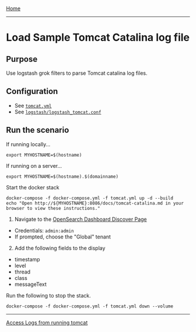 [Home](../README.md)

---

# Load Sample Tomcat Catalina log file

## Purpose
Use logstash grok filters to parse Tomcat catalina log files.

## Configuration
- See [`tomcat.yml`](../tomcat.yml)
- See [`logstash/logstash_tomcat.conf`](../logstash/logstash_tomcat.conf)

## Run the scenario

If running locally...
```
export MYHOSTNAME=$(hostname)
```

If running on a server...
```
export MYHOSTNAME=$(hostname).$(domainname)
```

Start the docker stack
```
docker-compose -f docker-compose.yml -f tomcat.yml up -d --build
echo "Open http://${MYHOSTNAME}:8086/docs/tomcat-catalina.md in your browser to view these instructions."

```

1. Navigate to the [OpenSearch Dashboard Discover Page](http://{{MYHOSTNAME}}:8094/app/discover)
  - Credentials: `admin:admin`
  - If prompted, choose the "Global" tenant
2. Add the following fields to the display
  - timestamp
  - level
  - thread
  - class
  - messageText



Run the following to stop the stack.

```
docker-compose -f docker-compose.yml -f tomcat.yml down --volume
```

---
[Access Logs from running tomcat](tomcat-access.md)